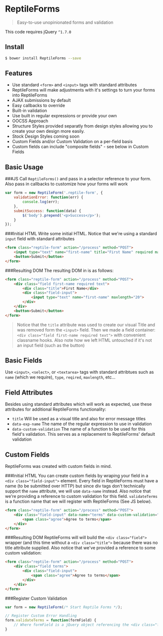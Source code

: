 # ReptileForms
> Easy-to-use unopinionated forms and validation

This code requires jQuery `^1.7.0`

## Install
```sh
$ bower install ReptileForms --save
```

## Features
- Use standard `<form>` and `<input>` tags with standard attributes
 - ReptileForms will make adjustments with it's settings to turn your forms into ReptileForms
- AJAX submissions by default
 - Easy callbacks to override
- Built-in validation
 - Use built in regular expressions or provide your own
- OOCSS Approach
 - Structure Styles provided separatly from design styles allowing you to create your own design more easily.
 - Stock Design Styles coming soon
- Custom Fields and/or Custom Validation on a per-field basis
 - Custom fields can include "composite fields" - see below in Custom Fields

## Basic Usage
###JS
Call `ReptileForms()` and pass in a selector reference to your form. Also pass in callbacks to customize how your forms will work
```js
var form = new ReptileForm('.reptile-form', {
	validationError: function(err) {
		console.log(err);
	},
	submitSuccess: function(data) {
		$('body').prepend('<p>Success</p>');
	}
});
```
###Initial HTML
Write some initial HTML. Notice that we're using a standard `input` field with standard attributes
```html
<form class="reptile-form" action="/process" method="POST">
	<input type="text" name="first-name" title="First Name" required maxlength="20">
	<button>Submit</button>
</form>
```
###Resulting DOM
The resulting DOM in is as follows:
```html
<form class="reptile-form" action="/process" method="POST">
	<div class="field first-name required text">
		<div class="title">First Name</div>
		<div class="field-input">
			<input type="text" name="first-name" maxlength="20">
		</div>
	</div>
	<button>Submit</button>
</form>
```
> Notice that the `title` attribute was used to create our visual Title and was removed form the `<input>` field. Then we made a field container: `<div class="field first-name required text">` with convenient classname hooks. Also note how we left HTML untouched if it's not an input field (such as the button)

## Basic Fields
Use `<input>`, `<select>`, or `<textarea>` tags with standard attribtues such as `name` (which we require), `type`, `reqired`, `maxlength`, etc...

## Field Attributes
Besides using standard attributes which will work as expected, use these attributes for additional ReptileForms functionality:
- `title` Will be used as a visual title and also for error message titles
- `data-exp-name` The name of the regular expression to use in validation
- `data-custom-validation` The name of a function to be used for this field's validation. This serves as a replacement to ReptileForms' default validation

## Custom Fields
ReptileForms was created with custom fields in mind.

###Initial HTML
You can create custom fields by wraping your field in a `<div class="field-input">` element. Every field in ReptileForms must have a name (to be submitted over HTTP) but since div tags don't technically support the `name` attribute, we will use `data-name` instead. Also notice that we're providing a reference to custom validation for this field. `validateTerms` is a function name that we will register with ReptileForms (See JS below).
```html
<form class="reptile-form" action="/process" method="POST">
	<div class="field-input" data-name="terms" data-custom-validation="validateTerms">
		<span class="agree">Agree to terms</span>
	</div>
</form>
```
###Resulting DOM
ReptileForms will will build the `<div class="field">` wrapper (and this time without a `<div class="title">` because there was no title attribute supplied. Also notice that we've provided a reference to some custom validation:
```html
<form class="reptile-form" action="/process" method="POST">
	<div class="field terms">
		<div class="field-input">
			<span class="agree">Agree to terms</span>
		</div>
	</div>
</form>
```
###Register Custom Validation
```js
var form = new ReptileForm(/* Start Reptile Forms */);

// Register Custom Error Handling
form.validateTerms = function(formField) {
	// Where formField is a jQuery object referencing the <div class="field"> that is being validated
}
```
